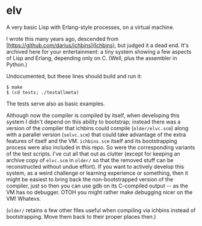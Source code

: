 # elv
A very basic Lisp with Erlang-style processes, on a virtual machine.

I wrote this many years ago, descended from
[https://github.com/darius/ichbins](Ichbins), but judged it a dead
end. It's archived here for your entertainment: a tiny system
showing a few aspects of Lisp and Erlang, depending only on C. (Well,
plus the assembler in Python.)

Undocumented, but these lines should build and run it:

    $ make
    $ (cd tests; ./testallmeta)

The tests serve also as basic examples.

Although now the compiler is compiled by itself, when developing this
system I didn't depend on this ability to bootstrap; instead there was
a version of the compiler that ichbins could compile
(`older/elvc.scm`) along with a parallel version (`selvc.scm`) that
could take advantage of the extra features of itself and the
VM. `ichbins.scm` itself and its bootstrapping process were also
included in this repo. So were the corresponding variants of the test
scripts. I've cut all that out as clutter (except for keeping an
archive copy of `elvc.scm` in `older/` so that the removed stuff can be
reconstructed without undue effort). If you want to actively develop
this system, as a weird challenge or learning experience or something,
then it might be easiest to bring back the non-bootstrapped version of
the compiler, just so then you can use gdb on its C-compiled output --
as the VM has no debugger. OTOH you might rather make debugging nicer
on the VM! Whatevs.

(`older/` retains a few other files useful when compiling via ichbins
instead of bootstrapping. Move them back to their proper places then.)
